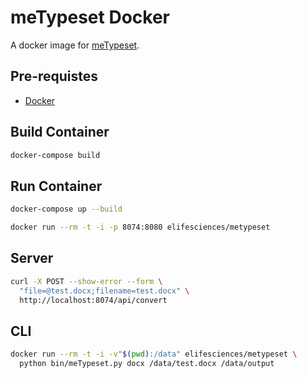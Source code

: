 # meTypeset Docker

A docker image for [meTypeset](https://github.com/MartinPaulEve/meTypeset).

## Pre-requistes

* [Docker](https://www.docker.com/)

## Build Container

```bash
docker-compose build
```

## Run Container

```bash
docker-compose up --build
```

```bash
docker run --rm -t -i -p 8074:8080 elifesciences/metypeset
```

## Server

```bash
curl -X POST --show-error --form \
  "file=@test.docx;filename=test.docx" \
  http://localhost:8074/api/convert
```

## CLI

```bash
docker run --rm -t -i -v"$(pwd):/data" elifesciences/metypeset \
  python bin/meTypeset.py docx /data/test.docx /data/output
```
